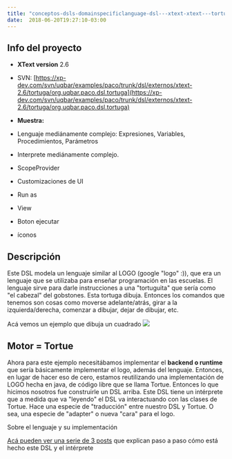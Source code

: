 ```yaml
---
title: "conceptos-dsls-domainspecificlanguage-dsl---xtext-xtext---tortuga-aka-logo-interpretada"
date:  2018-06-20T19:27:10-03:00
---
```



## Info del proyecto

* **XText version** 2.6
* SVN: [https://xp-dev.com/svn/uqbar/examples/paco/trunk/dsl/externos/xtext-2.6/tortuga/org.uqbar.paco.dsl.tortuga](https://xp-dev.com/svn/uqbar/examples/paco/trunk/dsl/externos/xtext-2.6/tortuga/org.uqbar.paco.dsl.tortuga)
* **Muestra:**


 * Lenguaje mediánamente complejo: Expresiones, Variables, Procedimientos, Parámetros
 * Interprete mediánamente complejo.
 * ScopeProvider
 * Customizaciones de UI

  * Run as
  * View
  * Boton ejecutar
  * íconos

## Descripción

Este DSL modela un lenguaje similar al LOGO (google "logo" :)), que era un lenguaje que se utilizaba para enseñar programación en las escuelas. El lenguaje sirve para darle instrucciones a una "tortuguita" que sería como "el cabezal" del gobstones. Esta tortuga dibuja. Entonces los comandos que tenemos son cosas como moverse adelante/atrás, girar a la izquierda/derecha, comenzar a dibujar, dejar de dibujar, etc.


Acá vemos un ejemplo que dibuja un cuadrado
![](https://sites.google.com/site/programacionhm/_/rsrc/1446556320083/conceptos/dsls/domainspecificlanguage/dsl---xtext/xtext---tortuga-aka-logo-interpretada/Screen%20Shot%202015-11-03%20at%2010.09.10.png)




## Motor = Tortue

Ahora para este ejemplo necesitábamos implementar el **backend o runtime** que sería básicamente implementar el logo, además del lenguaje.
Entonces, en lugar de hacer eso de cero, estamos reutilizando una implementación de LOGO hecha en java, de código libre que se llama Tortue.
Entonces lo que hicimos nosotros fue construirle un DSL arriba. Este DSL tiene un intérprete que a medida que va "leyendo" el DSL va interactuando con las clases de Tortue. Hace una especie de "traducción" entre nuestro DSL y Tortue. O sea, una especie de "adapter" o nueva "cara" para el logo.


Sobre el lenguaje y su implementación

[Acá pueden ver una serie de 3 posts](http://blog.uqbar-project.org/2015/06/tutorial-language-development-with.html) que explican paso a paso cómo está hecho este DSL y el intérprete